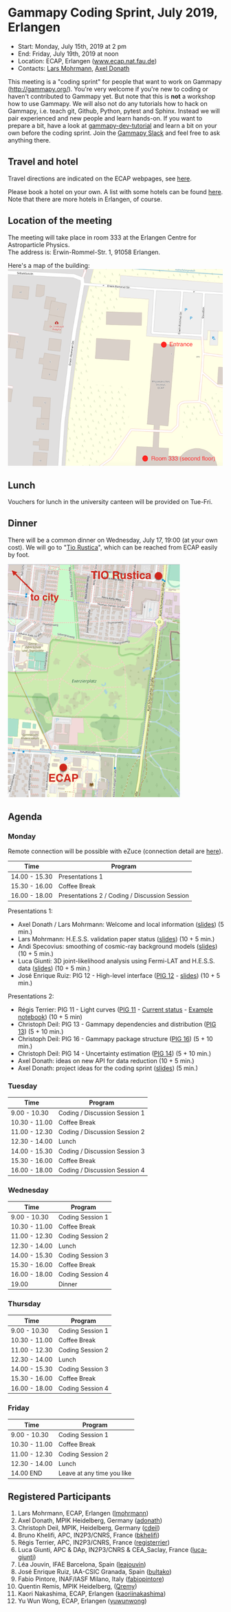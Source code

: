 # Gammapy Coding Sprint, July 2019, Erlangen

* Start: Monday, July 15th, 2019 at 2 pm
* End: Friday, July 19th, 2019 at noon
* Location: ECAP, Erlangen (www.ecap.nat.fau.de)
* Contacts: [Lars Mohrmann](mailto:lars.mohrmann@fau.de), [Axel Donath](mailto:axel.donath@mpi-hd.mpg.de)

This meeting is a "coding sprint" for people that want to work on Gammapy
(http://gammapy.org/). You're very welcome if you're new to coding or haven't
contributed to Gammapy yet. But note that this is **not** a workshop how to use
Gammapy. We will also not do any tutorials how to hack on Gammapy, i.e. teach
git, Github, Python, pytest and Sphinx. Instead we will pair experienced and new
people and learn hands-on. If you want to prepare a bit, have a look at
[gammapy-dev-tutorial](https://github.com/gammapy/gammapy-dev-tutorial) and
learn a bit on your own before the coding sprint. Join the [Gammapy Slack](https://gammapy.slack.com) and
feel free to ask anything there.

## Travel and hotel

Travel directions are indicated on the ECAP webpages, see [here](https://ecap.nat.fau.de/index.php/contact).

Please book a hotel on your own. A list with some hotels can be found [here](https://docs.google.com/document/d/1LBscX9R25G0GtMRqb-NdGAnYSB1vBSzY-zA21XhhsKY). Note that there are more hotels in Erlangen, of course.

## Location of the meeting

The meeting will take place in room 333 at the Erlangen Centre for Astroparticle Physics.<br>
The address is: Erwin-Rommel-Str. 1, 91058 Erlangen.

Here's a map of the building:<br>
<img src="map_ecap.png" width="500">

## Lunch

Vouchers for lunch in the university canteen will be provided on Tue-Fri.

## Dinner

There will be a common dinner on Wednesday, July 17, 19:00 (at your own cost). We will go to "[Tio Rustica](http://www.tio-erlangen.de/index.php?id=8)", which can be reached from ECAP easily by foot.

<img src="dinner.png" width="400">

## Agenda

### Monday

Remote connection will be possible with eZuce (connection detail are [here](ezuce.txt)).

| Time          | Program          |
| ------------- |----------------- |
| 14.00 - 15.30 | Presentations 1  |
| 15.30 - 16.00 | Coffee Break     |
| 16.00 - 18.00 | Presentations 2 / Coding / Discussion Session |

Presentations 1:

- Axel Donath / Lars Mohrmann: Welcome and local information ([slides](intro.pdf)) (5 min.)
- Lars Mohrmann: H.E.S.S. validation paper status ([slides](fitspaper.pdf)) (10 + 5 min.)
- Andi Specovius: smoothing of cosmic-ray background models  ([slides](Gammapy_CodingSpring_Smoothing_of_Bg_Model.pdf)) (10 + 5 min.)
- Luca Giunti: 3D joint-likelihood analysis using Fermi-LAT and H.E.S.S. data ([slides](Erlangen_slides_Luca_Giunti.pdf)) (10 + 5 min.)
- José Enrique Ruiz: PIG 12 - High-level interface ([PIG 12](https://github.com/cdeil/gammapy/blob/pig-12/docs/development/pigs/pig-012.rst) - [slides](HLI.pdf)) (10 + 5 min.)

Presentations 2:
- Régis Terrier: PIG 11 - Light curves ([PIG 11](https://github.com/dcfidalgo/gammapy/blob/pig_improve_lc/docs/development/pigs/pig-011.rst) - [Current status](https://docs.gammapy.org/0.12/notebooks/light_curve.html) - [Example notebook](https://github.com/gammapy/gammapy/blob/29049aef016d48db1c2311347c1c79d16e6a3cf1/tutorials/lightcurve_3d.ipynb)) (10 + 5 min)
- Christoph Deil: PIG 13 - Gammapy dependencies and distribution ([PIG 13](https://github.com/cdeil/gammapy/blob/pig-11/docs/development/pigs/pig-013.rst)) (5 + 10 min.)
- Christoph Deil: PIG 16 - Gammapy package structure ([PIG 16](https://github.com/cdeil/gammapy/blob/pig-16/docs/development/pigs/pig-016.rst)) (5 + 10 min.)
- Christoph Deil: PIG 14 - Uncertainty estimation ([PIG 14](https://github.com/cdeil/gammapy/blob/pig-14/docs/development/pigs/pig-014.rst)) (5 + 10 min.)
- Axel Donath: ideas on new API for data reduction (10 + 5 min.)
- Axel Donath: project ideas for the coding sprint ([slides](coding-sprint-projects.pdf)) (5  min.)




### Tuesday

| Time          | Program          |
| ------------- |----------------- |
| 9.00 - 10.30  | Coding / Discussion Session 1 |
| 10.30 - 11.00 | Coffee Break     |
| 11.00 - 12.30 | Coding / Discussion Session 2 |
| 12.30 - 14.00 | Lunch            |
| 14.00 - 15.30 | Coding / Discussion Session 3 |
| 15.30 - 16.00 | Coffee Break     |
| 16.00 - 18.00 | Coding / Discussion Session 4 |


### Wednesday

| Time          | Program          |
| ------------- |----------------- |
| 9.00 - 10.30  | Coding Session 1 |
| 10.30 - 11.00 | Coffee Break     |
| 11.00 - 12.30 | Coding Session 2 |
| 12.30 - 14.00 | Lunch            |
| 14.00 - 15.30 | Coding Session 3 |
| 15.30 - 16.00 | Coffee Break     |
| 16.00 - 18.00 | Coding Session 4 |
| 19.00         | Dinner           |


### Thursday

| Time          | Program          |
| ------------- |----------------- |
| 9.00 - 10.30  | Coding Session 1 |
| 10.30 - 11.00 | Coffee Break     |
| 11.00 - 12.30 | Coding Session 2 |
| 12.30 - 14.00 | Lunch            |
| 14.00 - 15.30 | Coding Session 3 |
| 15.30 - 16.00 | Coffee Break     |
| 16.00 - 18.00 | Coding Session 4 |


### Friday
| Time          | Program          |
| ------------- |----------------- |
| 9.00 - 10.30  | Coding Session 1 |
| 10.30 - 11.00 | Coffee Break     |
| 11.00 - 12.30 | Coding Session 2 |
| 12.30 - 14.00 | Lunch            |
| 14.00 END     | Leave at any time you like|


## Registered Participants

1. Lars Mohrmann, ECAP, Erlangen ([lmohrmann](https://github.com/lmohrmann))
1. Axel Donath, MPIK Heidelberg, Germany ([adonath](https://github.com/adonath))
1. Christoph Deil, MPIK, Heidelberg, Germany ([cdeil](https://github.com/cdeil))
1. Bruno Khelifi, APC, IN2P3/CNRS, France ([bkhelifi](https://github.com/bkhelifi))
1. Régis Terrier, APC, IN2P3/CNRS, France ([registerrier](https://github.com/registerrier))
1. Luca Giunti, APC & DAp, IN2P3/CNRS & CEA_Saclay, France ([luca-giunti](https://github.com/luca-giunti))
1. Léa Jouvin, IFAE Barcelona, Spain ([leajouvin](https://github.com/JouvinLea))
1. José Enrique Ruiz, IAA-CSIC Granada, Spain ([bultako](https://github.com/bultako))
1. Fabio Pintore, INAF/IASF Milano, Italy ([fabiopintore](https://github.com/fabiopintore))
1. Quentin Remis, MPIK Heidelberg, ([Qremy](https://github.com/QRemy))
1. Kaori Nakashima, ECAP, Erlangen ([kaoriinakashima](https://github.com/kaoriinakashima))
1. Yu Wun Wong, ECAP, Erlangen ([yuwunwong](https://github.com/yuwunwong))
